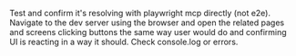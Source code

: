 Test and confirm it's resolving with playwright mcp directly (not e2e). Navigate to the dev server using the browser and open the related pages and screens clicking buttons the same way user would do and confirming UI is reacting in a way it should. Check console.log or errors.